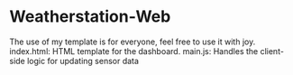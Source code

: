 # Weatherstation-Web
The use of my template is for everyone, feel free to use it with joy.
index.html: HTML template for the dashboard. main.js: Handles the client-side logic for updating sensor data

